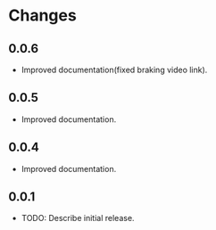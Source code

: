 # Changes

## 0.0.6

* Improved documentation(fixed braking video link).

## 0.0.5

* Improved documentation.

## 0.0.4

* Improved documentation.

## 0.0.1

* TODO: Describe initial release.
